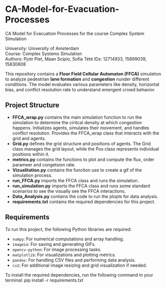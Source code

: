 # CA-Model-for-Evacuation-Processes
CA Model for Evacuation Processes for the course Complex System Simulation

University: University of Amsterdam  
Course: Complex Systems Simulation  
Authors: Pjotr Piet, Maan Scipio, Sofia Tété 
IDs: 12714933, 15899039, 15830608  


This repository contains a **Floor Field Cellular Automaton (FFCA)** simulation to analyze pedestrian **lane formation** and **congestion** nunder different conditions. The model evaluates various parameters like density, horizontal bias, and conflict resolution rate to understand emergent crowd behavior.

## Project Structure

- **FFCA_wrap.py** contains the main simulation function to run the simulation to determine the ciritcal density at which congestion happens. Initializes agents, simulates their movement, and handles conflict resolution. Provides the FFCA_wrap class that interacts with the grid and agents.
- **Grid.py** defines the grid structure and positions of agents. The Grid class manages the grid layout, while the Pos class represents individual positions within it.
- **metrics.py** contains the functions to plot and compute the flux, order parameer and congetsion rate.
- **Vizualitation.py** contains the function use to create a gif of the simulation process.
- **run_FFCA.py** imports the FFCA class and runs the simulation.
- **run_simulation.py** imports the FFCA class and runs some standard scenarios to see the visually see the FFCA interactions.
- **Data_Analysis.py** contains the code to run the plopts for data analysis.
- **requirements.txt** contains the required dependencies for this project.

## Requirements

To run this project, the following Python libraries are required:

- `numpy`: For numerical computations and array handling.
- `imageio`: For saving and generating GIFs.
- `opencv-python`: For image processing tasks.
- `matplotlib`: For visualizations and plotting metrics.
- `pandas`: For handling CSV files and performing data analysis.
- `cv2`: For additional image resizing and grid visualization if needed.

To install the required dependencies, run the following command in your terminal: pip install -r requirements.txt
